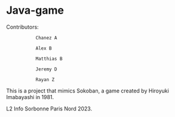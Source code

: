 # Java-game
Contributors:  

               Chanez A

               Alex B
               
               Matthias B
               
               Jeremy D
               
               Rayan Z
               

This is a project that mimics Sokoban, a game created by Hiroyuki Imabayashi in 1981.

L2 Info Sorbonne Paris Nord 2023.
